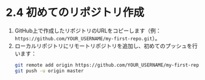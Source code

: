 # 2.4 初めてのリポジトリ作成

1. GitHub上で作成したリポジトリのURLをコピーします（例：`https://github.com/YOUR_USERNAME/my-first-repo.git`）。
2. ローカルリポジトリにリモートリポジトリを追加し、初めてのプッシュを行います：
   ```bash
   git remote add origin https://github.com/YOUR_USERNAME/my-first-repo.git
   git push -u origin master
   ```
